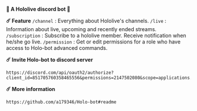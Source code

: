 **:robot:  A Hololive discord bot  :robot:**

**:comet:  Feature**
`/channel` :  Everything about Hololive\'s channels.
`/live` :  Information about live, upcoming and recently ended streams.
`/subscription` :  Subscribe to a hololive member. Receive notification when he/she go live.
`/permission` :  Get or edit permissions for a role who have access to Holo-bot advanced commands.

**:comet:  Invite Holo-bot to discord server**
```
https://discord.com/api/oauth2/authorize?client_id=851705760358465556&permissions=2147502080&scope=applications.commands%20bot
```

**:comet:  More information**
```
https://github.com/a179346/Holo-bot#readme
```